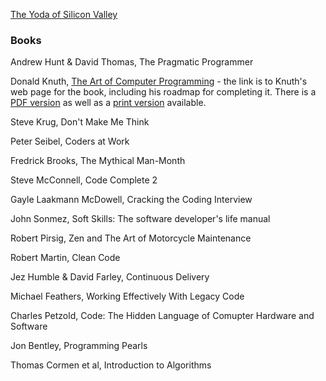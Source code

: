 [The Yoda of Silicon Valley](https://www.nytimes.com/2018/12/17/science/donald-knuth-computers-algorithms-programming.html)

### Books

Andrew Hunt & David Thomas, The Pragmatic Programmer

Donald Knuth, [The Art of Computer Programming](https://www-cs-faculty.stanford.edu/~knuth/taocp.html) - the link is to Knuth's web page for the book, including his roadmap for completing it. There is a [PDF version](http://www.informit.com/authors/bio/3b944909-9332-403e-b7d1-5bd9c96e26fe) as well as a [print version](http://www.informit.com/authors/bio/3b944909-9332-403e-b7d1-5bd9c96e26fe) available.

Steve Krug, Don't Make Me Think

Peter Seibel, Coders at Work

Fredrick Brooks, The Mythical Man-Month

Steve McConnell, Code Complete 2

Gayle Laakmann McDowell, Cracking the Coding Interview

John Sonmez, Soft Skills: The software developer's life manual

Robert Pirsig, Zen and The Art of Motorcycle Maintenance

Robert Martin, Clean Code

Jez Humble & David Farley, Continuous Delivery

Michael Feathers, Working Effectively With Legacy Code

Charles Petzold, Code: The Hidden Language of Comupter Hardware and Software

Jon Bentley, Programming Pearls

Thomas Cormen et al, Introduction to Algorithms
